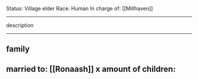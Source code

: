 Status: Village elder
Race: Human
In charge of: [[Millhaven]]

---

description

---

## family

married to: [[Ronaash]]
x amount of children:
- 